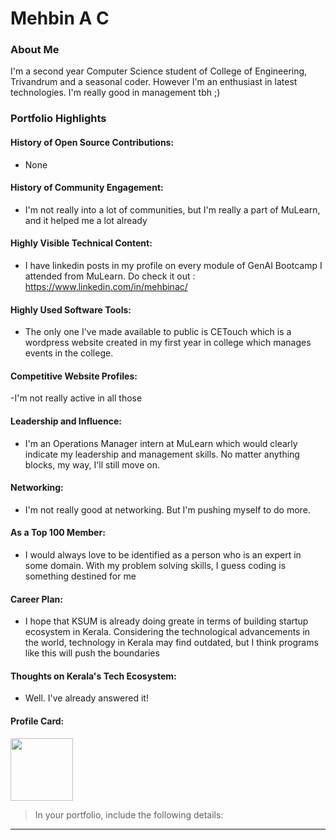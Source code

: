 # Mehbin A C

### About Me

I'm a second year Computer Science student of College of Engineering, Trivandrum and a seasonal coder. However I'm an enthusiast in latest technologies. I'm really good in management tbh ;)


### Portfolio Highlights


#### History of Open Source Contributions:

- None

#### History of Community Engagement:

-  I'm not really into a lot of communities, but I'm really a part of MuLearn, and it helped me a lot already

#### Highly Visible Technical Content:

- I have linkedin posts in my profile on every module of GenAI Bootcamp I attended from MuLearn. Do check it out : https://www.linkedin.com/in/mehbinac/

#### Highly Used Software Tools:

- The only one I've made available to public is CETouch which is a wordpress website created in my first year in college which manages events in the college.

#### Competitive Website Profiles:

-I'm not really active in all those

#### Leadership and Influence:

- I'm an Operations Manager intern at MuLearn which would clearly indicate my leadership and management skills. No matter anything blocks, my way, I'll still move on.

#### Networking:

- I'm not really good at networking. But I'm pushing myself to do more.

#### As a Top 100 Member:

- I would always love to be identified as a person who is an expert in some domain. With my problem solving skills, I guess coding is something destined for me

#### Career Plan:

- I hope that KSUM is already doing greate in terms of building startup ecosystem in Kerala. Considering the technological advancements in the world, technology in Kerala may find outdated, but I think programs like this will push the boundaries

#### Thoughts on Kerala's Tech Ecosystem:

- Well. I've already answered it!
#### Profile Card:

<img src="https://mulearn.org/embed/rank/mehbinac@mulearn" width="100px" height="100px"></img>

> In your portfolio, include the following details:

---
